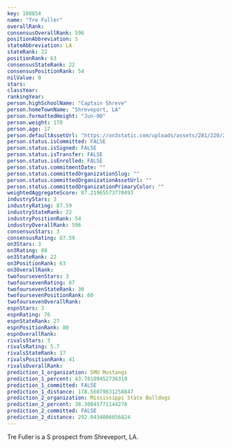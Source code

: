 ```yaml
---
key: 108854
name: "Tre Fuller"
overallRank: 
consensusOverallRank: 596
positionAbbreviation: S
stateAbbreviation: LA
stateRank: 22
positionRank: 63
consensusStateRank: 22
consensusPositionRank: 54
nilValue: 0
stars: 
classYear: 
rankingYear: 
person.highSchoolName: "Captain Shreve"
person.homeTownName: "Shreveport, LA"
person.formattedHeight: "Jun-00"
person.weight: 178
person.age: 17
person.defaultAssetUrl: "https://on3static.com/uploads/assets/281/220/220281.jpeg"
person.status.isCommitted: FALSE
person.status.isSigned: FALSE
person.status.isTransfer: FALSE
person.status.isEnrolled: FALSE
person.status.commitmentDate: ""
person.status.committedOrganizationSlug: ""
person.status.committedOrganizationAssetUrl: ""
person.status.committedOrganizationPrimaryColor: ""
weightedAggregateScore: 87.21965573770493
industryStars: 3
industryRating: 87.59
industryStateRank: 22
industryPositionRank: 54
industryOverallRank: 596
consensusStars: 3
consensusRating: 87.59
on3Stars: 3
on3Rating: 88
on3StateRank: 22
on3PositionRank: 63
on3OverallRank: 
twofoursevenStars: 3
twofoursevenRating: 87
twofoursevenStateRank: 30
twofoursevenPositionRank: 60
twofoursevenOverallRank: 
espnStars: 3
espnRating: 76
espnStateRank: 27
espnPositionRank: 80
espnOverallRank: 
rivalsStars: 3
rivalsRating: 5.7
rivalsStateRank: 17
rivalsPositionRank: 41
rivalsOverallRank: 
prediction_1_organization: SMU Mustangs
prediction_1_percent: 43.78109452736319
prediction_1_committed: FALSE
prediction_1_distance: 178.56079831258847
prediction_2_organization: Mississippi State Bulldogs
prediction_2_percent: 38.30845771144278
prediction_2_committed: FALSE
prediction_2_distance: 292.0434086056824
---
```

Tre Fuller is a S prospect from Shreveport, LA.